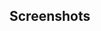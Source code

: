 ## Screenshots
<div align="center">    
    <img src="https://github.com/FikretGezer/Chat-App-with-React-and-NodeJs/assets/64322071/3a9d65e8-3326-4312-9aff-980942bef1ba" alt="" />
</div>
<div align="center">    
    <img src="https://github.com/FikretGezer/Chat-App-with-React-and-NodeJs/assets/64322071/f7cca704-b0e9-4f79-a743-a8c8742b53ea" alt="" />
</div>
<div align="center">    
    <img src="https://github.com/FikretGezer/Chat-App-with-React-and-NodeJs/assets/64322071/03bb38f0-097c-47f7-96da-5497a70ffb96" alt="" />
</div>
